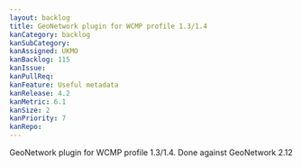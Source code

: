 ```yaml
---
layout: backlog
title: GeoNetwork plugin for WCMP profile 1.3/1.4
kanCategory: backlog
kanSubCategory:
kanAssigned: UKMO
kanBacklog: 115
kanIssue:
kanPullReq:
kanFeature: Useful metadata
kanRelease: 4.2
kanMetric: 6.1
kanSize: 2
kanPriority: 7
kanRepo:
---
```

GeoNetwork plugin for WCMP profile 1.3/1.4. Done against GeoNetwork 2.12
